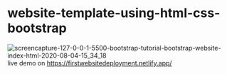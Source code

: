 # website-template-using-html-css-bootstrap
![screencapture-127-0-0-1-5500-bootstrap-tutorial-bootstrap-website-index-html-2020-08-04-15_34_18](https://user-images.githubusercontent.com/54854216/89301161-edb14180-d686-11ea-869b-9c7f03219b0d.png)
live demo on 
https://firstwebsitedeployment.netlify.app/

